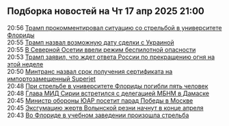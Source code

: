 <h2>Подборка новостей на Чт 17 апр 2025 21:00</h2><!--2025-04-17 20:56:47-->
<div class="rssn table">
  <div><span class="smaller gray hspace">20:56</span> <a class="nodecor" href="https://ria.ru/20250417/tramp-2011918199.html">Трамп прокомментировал ситуацию со стрельбой в университете Флориды</a></div>
</div>
<div class="rssn table">
  <div><span class="smaller gray hspace">20:55</span> <a class="nodecor" href="https://ria.ru/20250417/tramp-2011917755.html">Трамп назвал возможную дату сделки с Украиной</a></div>
</div>
<div class="rssn table">
  <div><span class="smaller gray hspace">20:55</span> <a class="nodecor" href="https://ria.ru/20250417/bpla-2011917588.html">В Северной Осетии ввели режим беспилотной опасности</a></div>
</div>
<div class="rssn table">
  <div><span class="smaller gray hspace">20:53</span> <a class="nodecor" href="https://ria.ru/20250417/tramp-2011917476.html">Трамп заявил, что ждет ответа России по прекращению огня на этой неделе</a></div>
</div>
<div class="rssn table">
  <div><span class="smaller gray hspace">20:50</span> <a class="nodecor" href="https://ria.ru/20250417/samolet-2011917021.html">Минтранс назвал срок получения сертификата на импортозамещенный Superjet</a></div>
</div>
<div class="rssn table">
  <div><span class="smaller gray hspace">20:48</span> <a class="nodecor" href="https://ria.ru/20250417/strelba-2011916870.html">При стрельбе в университете Флориды погибли пять человек</a></div>
</div>
<div class="rssn table">
  <div><span class="smaller gray hspace">20:48</span> <a class="nodecor" href="https://ria.ru/20250417/mid-2011916698.html">Глава МИД Сирии встретился с делегацией МБНМ в Дамаске</a></div>
</div>
<div class="rssn table">
  <div><span class="smaller gray hspace">20:45</span> <a class="nodecor" href="https://ria.ru/20250417/yuar-2011916312.html">Министр обороны ЮАР посетит парад Победы в Москве</a></div>
</div>
<div class="rssn table">
  <div><span class="smaller gray hspace">20:45</span> <a class="nodecor" href="https://ria.ru/20250417/ukraina-2011916132.html">Эксгумацию жертв Волынской резни начнут в конце апреля</a></div>
</div>
<div class="rssn table">
  <div><span class="smaller gray hspace">20:43</span> <a class="nodecor" href="https://ria.ru/20250417/universitet-2011915862.html">Во Флориде в учебном заведении произошла стрельба</a></div>
</div>